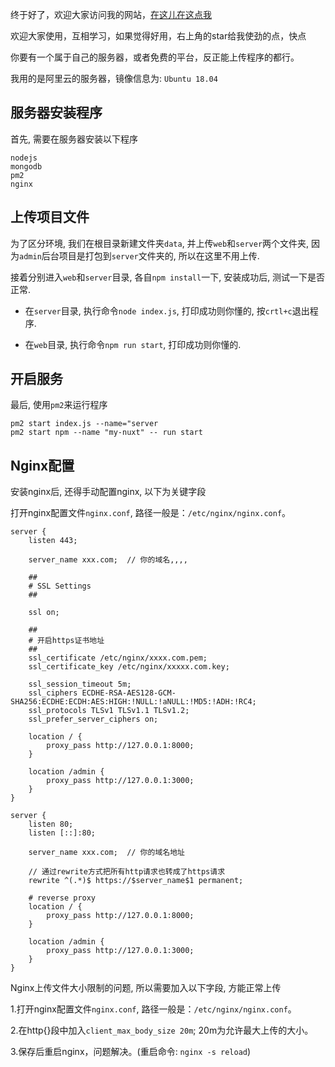 

终于好了，欢迎大家访问我的网站，[在这儿在这点我](https://raindays.cn)



欢迎大家使用，互相学习，如果觉得好用，右上角的star给我使劲的点，快点


你要有一个属于自己的服务器，或者免费的平台，反正能上传程序的都行。

我用的是阿里云的服务器，镜像信息为: `Ubuntu 18.04`

## 服务器安装程序

首先, 需要在服务器安装以下程序

```
nodejs
mongodb
pm2
nginx
```

## 上传项目文件

为了区分环境, 我们在根目录新建文件夹`data`, 并上传`web`和`server`两个文件夹, 因为`admin`后台项目是打包到`server`文件夹的, 所以在这里不用上传.

接着分别进入`web`和`server`目录, 各自`npm install`一下, 安装成功后, 测试一下是否正常.

- 在`server`目录, 执行命令`node index.js`, 打印成功则你懂的, 按`crtl+c`退出程序.

- 在`web`目录, 执行命令`npm run start`, 打印成功则你懂的.


## 开启服务

最后, 使用`pm2`来运行程序

```
pm2 start index.js --name="server   
pm2 start npm --name "my-nuxt" -- run start
```

## Nginx配置

安装nginx后, 还得手动配置nginx, 以下为关键字段

打开nginx配置文件`nginx.conf`, 路径一般是：`/etc/nginx/nginx.conf`。

```
server {
    listen 443;

    server_name xxx.com;  // 你的域名,,,,

    ##
    # SSL Settings
    ##

    ssl on;

    ##
    # 开启https证书地址
    ##
    ssl_certificate /etc/nginx/xxxx.com.pem;
    ssl_certificate_key /etc/nginx/xxxxx.com.key;

    ssl_session_timeout 5m;
    ssl_ciphers ECDHE-RSA-AES128-GCM-SHA256:ECDHE:ECDH:AES:HIGH:!NULL:!aNULL:!MD5:!ADH:!RC4;
    ssl_protocols TLSv1 TLSv1.1 TLSv1.2;
    ssl_prefer_server_ciphers on;

    location / {
        proxy_pass http://127.0.0.1:8000;
    }

    location /admin {
        proxy_pass http://127.0.0.1:3000;
    }
}

server {
    listen 80;
    listen [::]:80;
    
    server_name xxx.com;  // 你的域名地址
    
    // 通过rewrite方式把所有http请求也转成了https请求
    rewrite ^(.*)$ https://$server_name$1 permanent;
    
	# reverse proxy
	location / {
		proxy_pass http://127.0.0.1:8000;
	}

	location /admin {
		proxy_pass http://127.0.0.1:3000;
	}
}
```

Nginx上传文件大小限制的问题, 所以需要加入以下字段, 方能正常上传

1.打开nginx配置文件`nginx.conf`, 路径一般是：`/etc/nginx/nginx.conf`。

2.在http{}段中加入`client_max_body_size 20m`; 20m为允许最大上传的大小。

3.保存后重启nginx，问题解决。(重启命令: `nginx -s reload`)